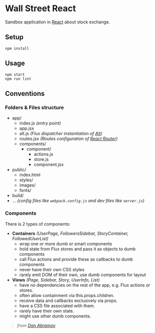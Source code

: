 # Wall Street React

Sandbox application in [React](http://facebook.github.io/react/) about stock exchange.

## Setup

    npm install

## Usage

    npm start
    npm run lint

## Conventions

### Folders & Files structure

* app/
  * index.js _(entry point)_
  * app.jsx
  * alt.js _(Flux dispatcher instantiation of [Alt](http://alt.js.org/))_
  * routes.jsx _(Routes configuration of [React Router](http://rackt.github.io/react-router/))_
  * components/
    * component/
      * actions.js
      * store.js
      * component.jsx
* public/
  * index.html
  * styles/
  * images/
  * fonts/
* build/
* ... _(config files like `webpack.config.js` and dev files like `server.js`)_

### Components

There is 2 types of components:
* __Containers__ _(UserPage, FollowersSidebar, StoryContainer, FollowedUserList)_
  * wrap one or more dumb or smart components
  * hold state from Flux stores and pass it as objects to dumb components
  * call Flux actions and provide these as callbacks to dumb components
  * never have their own CSS styles
  * rarely emit DOM of their own, use dumb components for layout
* __Views__ _(Page, Sidebar, Story, UserInfo, List)_
  * have no dependencies on the rest of the app, e.g. Flux actions or stores.
  * often allow containment via this.props.children.
  * receive data and callbacks exclusively via props.
  * have a CSS file associated with them.
  * rarely have their own state.
  * might use other dumb components.

> _from [Dan Abramov](https://medium.com/@dan_abramov/smart-and-dumb-components-7ca2f9a7c7d0)_
